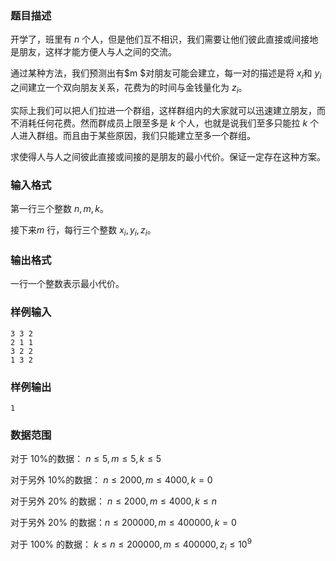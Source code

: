 ### 题目描述
开学了，班里有 $n$ 个人，但是他们互不相识，我们需要让他们彼此直接或间接地是朋友，这样才能方便人与人之间的交流。

通过某种方法，我们预测出有$m $对朋友可能会建立，每一对的描述是将 $x_i$和 $y_i$之间建立一个双向朋友关系，花费为的时间与金钱量化为 $z_i$。

实际上我们可以把人们拉进一个群组，这样群组内的大家就可以迅速建立朋友，而不消耗任何花费。然而群成员上限至多是 $k$ 个人，也就是说我们至多只能拉 $k$ 个人进入群组。而且由于某些原因，我们只能建立至多一个群组。

求使得人与人之间彼此直接或间接的是朋友的最小代价。保证一定存在这种方案。

### 输入格式
第一行三个整数 $n, m, k$。

接下来$m$ 行，每行三个整数 $x_i,y_i,z_i$。
### 输出格式
一行一个整数表示最小代价。
### 样例输入
```
3 3 2
2 1 1
3 2 2
1 3 2
```
### 样例输出
```
1
```
### 数据范围
对于 $10\%$的数据： $n \le 5,m \le 5,k \le 5$

对于另外 $10\%$的数据： $n \le 2000, m \le 4000,k = 0$

对于另外 $20\%$ 的数据： $n \le 2000, m \le 4000,k \le n$

对于另外 $20\%$ 的数据：$n\le 200000,m \le 400000,k = 0$

对于 $100\%$ 的数据： $k\le n\le 200000,m \le 400000,z_i \le 10^9$